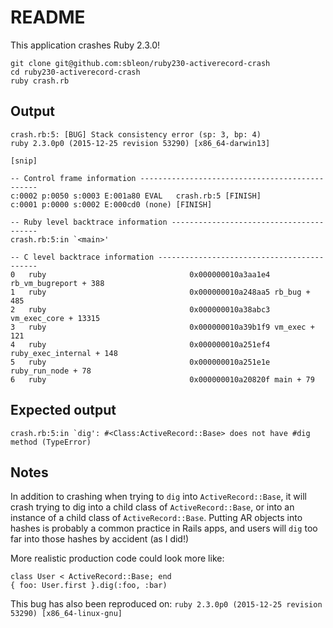 # README

This application crashes Ruby 2.3.0!

    git clone git@github.com:sbleon/ruby230-activerecord-crash
    cd ruby230-activerecord-crash
    ruby crash.rb

## Output

    crash.rb:5: [BUG] Stack consistency error (sp: 3, bp: 4)
    ruby 2.3.0p0 (2015-12-25 revision 53290) [x86_64-darwin13]

    [snip]

    -- Control frame information -----------------------------------------------
    c:0002 p:0050 s:0003 E:001a80 EVAL   crash.rb:5 [FINISH]
    c:0001 p:0000 s:0002 E:000cd0 (none) [FINISH]

    -- Ruby level backtrace information ----------------------------------------
    crash.rb:5:in `<main>'

    -- C level backtrace information -------------------------------------------
    0   ruby                                0x000000010a3aa1e4 rb_vm_bugreport + 388
    1   ruby                                0x000000010a248aa5 rb_bug + 485
    2   ruby                                0x000000010a38abc3 vm_exec_core + 13315
    3   ruby                                0x000000010a39b1f9 vm_exec + 121
    4   ruby                                0x000000010a251ef4 ruby_exec_internal + 148
    5   ruby                                0x000000010a251e1e ruby_run_node + 78
    6   ruby                                0x000000010a20820f main + 79

## Expected output

    crash.rb:5:in `dig': #<Class:ActiveRecord::Base> does not have #dig method (TypeError)

## Notes

In addition to crashing when trying to `dig` into `ActiveRecord::Base`,
it will crash trying to dig into a child class of `ActiveRecord::Base`,
or into an instance of a child class of `ActiveRecord::Base`. Putting
AR objects into hashes is probably a common practice in Rails apps, and
users will `dig` too far into those hashes by accident (as I did!)

More realistic production code could look more like:

    class User < ActiveRecord::Base; end
    { foo: User.first }.dig(:foo, :bar)

This bug has also been reproduced on:
`ruby 2.3.0p0 (2015-12-25 revision 53290) [x86_64-linux-gnu]`

